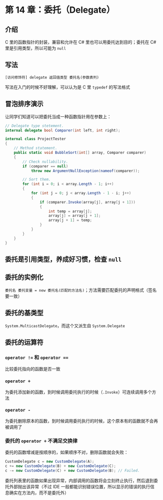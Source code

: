 # 第 14 章：委托（Delegate）

## 介绍

C 里的函数指针的封装，兼容和允许在 C# 里也可以用委托达到目的；委托在 C# 里是引用类型，所以可能为 `null`

## 写法

`[访问修饰符] delegate 返回值类型 委托名(参数表列)`

写法在入门的时候不好理解，可以认为是 C 里 `typedef` 的写法格式

## 冒泡排序演示

让同学们知道可以把委托当成一种函数指针用在参数上：

```csharp
// Delegate type stetement.
internal delegate bool Comparer(int left, int right);

internal class ProjectTester
{
    // Method statement.
    public static void BubbleSort(int[] array, Comparer comparer)
    {
        // Check nullability.
        if (comparer == null)
            throw new ArgumentNullException(nameof(comparer));

        // Sort them.
        for (int i = 0; i < array.Length - 1; i++)
        {
            for (int j = 0; j < array.Length - 1 - i; j++)
            {
                if (comparer.Invoke(array[j], array[j + 1]))
                {
                    int temp = array[j];
                    array[j] = array[j + 1];
                    array[j + 1] = temp;
                }
            }
        }
    }
}
```

## 委托是引用类型，养成好习惯，检查 `null`

## 委托的实例化

`委托名 委托变量 = new 委托名(匹配的方法名)`；方法需要匹配委托的声明格式（签名要一致）

## 委托的基类型

`System.MulticastDelegate`，而这个又派生自 `System.Delegate`

## 委托的运算符

### `operator !=` 和 `operator ==`

比较委托指向的函数是否一致

### `operator +`

为委托添加新的函数，到时候调用委托执行的时候（`.Invoke`）可连续调用多个方法

### `operator -`

为委托删除原本的函数，到时候调用委托执行的时候，这个原本有的函数就不会再被调用了

### 委托的 `operator +` 不满足交换律

委托的函数增减是按顺序的，如果顺序不对，删除函数就会失败：

```csharp
CustomDelegate c = new CustomDelegate(A);
c += new CustomDelegate(B) + new CustomDelegate(C);
c -= new CustomDelegate(C) + new CustomDelegate(B); // Failed.
```

委托列表里的函数如果出现异常，内部调用的函数将会立刻终止执行，然后退到委托外部抛出该异常（不过 IDE 一般都能识别错误位置，所以显示的错误的执行信息确实在方法内，而不是委托外）